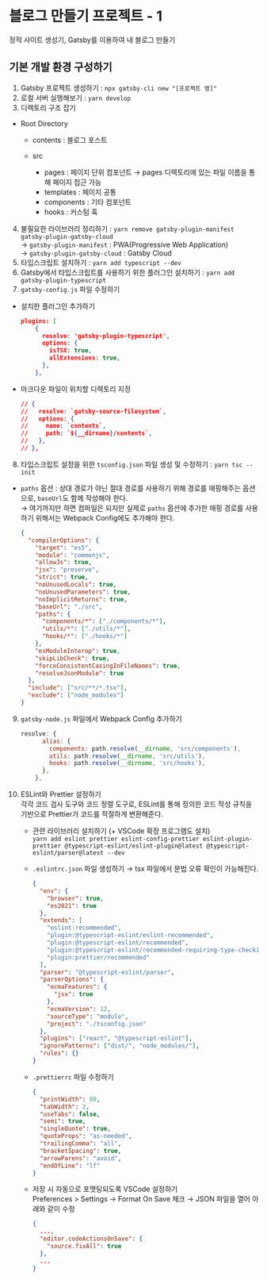 # 블로그 만들기 프로젝트 - 1

정적 사이트 생성기, Gatsby를 이용하여 내 블로그 만들기

## 기본 개발 환경 구성하기

1. Gatsby 프로젝트 생성하기 : `npx gatsby-cli new "[프로젝트 명]"`
2. 로컬 서버 실행해보기 : `yarn develop`
3. 디렉토리 구조 잡기

- Root Directory

  - contents : 블로그 포스트
  - src

    - pages : 페이지 단위 컴포넌트
      → pages 디렉토리에 있는 파일 이름을 통해 페이지 접근 가능
    - templates : 페이지 공통
    - components : 기타 컴포넌트
    - hooks : 커스텀 훅

4. 불필요한 라이브러리 정리하기 : `yarn remove gatsby-plugin-manifest gatsby-plugin-gatsby-cloud`  
   → `gatsby-plugin-manifest` : PWA(Progressive Web Application)  
   → `gatsby-plugin-gatsby-cloud` : Gatsby Cloud
5. 타입스크립트 설치하기 : `yarn add typescript --dev`
6. Gatsby에서 타입스크립트를 사용하기 위한 플러그인 설치하기 : `yarn add gatsby-plugin-typescript`
7. `gatsby-config.js` 파일 수정하기

- 설치한 플러그인 추가하기

  ```json
  plugins: [
      {
        resolve: 'gatsby-plugin-typescript',
        options: {
          isTSX: true,
          allExtensions: true,
        },
      },
  ```

- 마크다운 파일이 위치할 디렉토리 지정

  ```json
  // {
  //   resolve: `gatsby-source-filesystem`,
  //   options: {
  //     name: `contents`,
  //     path: `${__dirname}/contents`,
  //   },
  // },
  ```

8. 타입스크립트 설정을 위한 `tsconfig.json` 파일 생성 및 수정하기 : `yarn tsc --init`

- `paths` 옵션 : 상대 경로가 아닌 절대 경로를 사용하기 위해 경로를 매핑해주는 옵션으로, `baseUrl`도 함께 작성해야 한다.  
  → 여기까지만 하면 컴파일은 되지만 실제로 `paths` 옵션에 추가한 매핑 경로를 사용하기 위해서는 Webpack Config에도 추가해야 한다.

  ```json
  {
    "compilerOptions": {
      "target": "es5",
      "module": "commonjs",
      "allowJs": true,
      "jsx": "preserve",
      "strict": true,
      "noUnusedLocals": true,
      "noUnusedParameters": true,
      "noImplicitReturns": true,
      "baseUrl": "./src",
      "paths": {
        "components/*": ["./components/*"],
        "utils/*": ["./utils/*"],
        "hooks/*": ["./hooks/*"]
      },
      "esModuleInterop": true,
      "skipLibCheck": true,
      "forceConsistentCasingInFileNames": true,
      "resolveJsonModule": true
    },
    "include": ["src/**/*.tsx"],
    "exclude": ["node_modules"]
  }
  ```

9. `gatsby-node.js` 파일에서 Webpack Config 추가하기

   ```js
   resolve: {
         alias: {
           components: path.resolve(__dirname, 'src/components'),
           utils: path.resolve(__dirname, 'src/utils'),
           hooks: path.resolve(__dirname, 'src/hooks'),
         },
       },
   ```

10. ESLint와 Prettier 설정하기  
    각각 코드 검사 도구와 코드 정렬 도구로, ESLint를 통해 정의한 코드 작성 규칙을 기반으로 Prettier가 코드를 적절하게 변환해준다.

    - 관련 라이브러리 설치하기 (+ VSCode 확장 프로그램도 설치)  
      `yarn add eslint prettier eslint-config-prettier eslint-plugin-prettier @typescript-eslint/eslint-plugin@latest @typescript-eslint/parser@latest --dev`

    - `.eslintrc.json` 파일 생성하기 → tsx 파일에서 문법 오류 확인이 가능해진다.

      ```json
      {
        "env": {
          "browser": true,
          "es2021": true
        },
        "extends": [
          "eslint:recommended",
          "plugin:@typescript-eslint/eslint-recommended",
          "plugin:@typescript-eslint/recommended",
          "plugin:@typescript-eslint/recommended-requiring-type-checking",
          "plugin:prettier/recommended"
        ],
        "parser": "@typescript-eslint/parser",
        "parserOptions": {
          "ecmaFeatures": {
            "jsx": true
          },
          "ecmaVersion": 12,
          "sourceType": "module",
          "project": "./tsconfig.json"
        },
        "plugins": ["react", "@typescript-eslint"],
        "ignorePatterns": ["dist/", "node_modules/"],
        "rules": {}
      }
      ```

    - `.prettierrc` 파일 수정하기

      ```json
      {
        "printWidth": 80,
        "tabWidth": 2,
        "useTabs": false,
        "semi": true,
        "singleQuote": true,
        "quoteProps": "as-needed",
        "trailingComma": "all",
        "bracketSpacing": true,
        "arrowParens": "avoid",
        "endOfLine": "lf"
      }
      ```

    - 저장 시 자동으로 포맷팅되도록 VSCode 설정하기  
      Preferences > Settings → Format On Save 체크 → JSON 파일을 열어 아래와 같이 수정

      ```json
      {
        ...,
        "editor.codeActionsOnSave": {
          "source.fixAll": true
        },
        ...
      }
      ```
